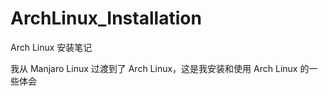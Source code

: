 # ArchLinux_Installation
Arch Linux 安装笔记

我从 Manjaro Linux 过渡到了 Arch Linux，这是我安装和使用 Arch Linux 的一些体会
